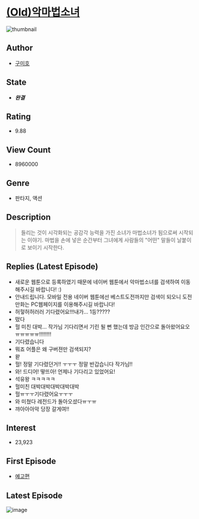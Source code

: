 # [(Old)악마법소녀](https://comic.naver.com/bestChallenge/list?titleId=612713)
![thumbnail](https://image-comic.pstatic.net/user_contents_data/challenge_comic/2021/04/08/270715/thumbnail_202x1645f8ada56_d15e_41ca_b39e_a74428d1985e_00000670.JPEG)

## Author
- [구미호](https://comic.naver.com/artistTitle?id=270715)

## State
- ***완결***

## Rating
- 9.88

## View Count
- 8960000

## Genre
- 판타지, 액션

## Description
> 들리는 것이 시각화되는 공감각 능력을 가진 소녀가 마법소녀가 됨으로써 시작되는 이야기. 마법을 손에 넣은 순간부터 그녀에게 사람들의 "어떤" 말들이 날붙이로 보이기 시작한다.

## Replies (Latest Episode)
- 새로운 웹툰으로 등록하였기 때문에 네이버 웹툰에서 악마법소녀를 검색하여 이동해주시길 바랍니다! :)
- 안내드립니다. 모바일 전용 네이버 웹툰에선 베스트도전까지만 검색이 되오니 도전 만화는 PC웹페이지를 이용해주시길 바랍니다!
- 허헣허허러러 기다렸어요!!!내가... 1등?????
- 떴다
- 헐 미친 대박... 작가님 기다리면서 기린 될 뻔 했는데 방금 인간으로 돌아왔어요오ㅠㅠㅠㅠㅠ!!!!!!!!
- 기다렸습니다
- 뭐죠 어플은 왜 구버젼만 검색되지?
- 왇
- 헐! 정말 기다렸던거!! ㅜㅜㅜ 정말 반갑습니다 작가님!!
- 와! 드디어! 떻뜨아! 언제나 기다리고 있었어요!
- 석유왕 ㅋㅋㅋㅋㅋ
- 헐미친 대박대박대박대박대박
- 헐ㅠㅜㅜ기다렸어요ㅜㅜㅜ
- 와 미쳤다 레전드가 돌아오셨다ㅠㅜㅠ
- 꺄아아아악 당장 갈게여!!

## Interest
- 23,923

## First Episode
- [예고편](https://comic.naver.com/bestChallenge/detail?titleId=612713&no=1)

## Latest Episode
![image](https://image-comic.pstatic.net/user_contents_data/challenge_comic/2021/05/31/270715/upload_3760563088461804855.jpeg)
